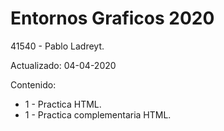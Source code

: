 # Entornos Graficos 2020

41540 - Pablo Ladreyt.

Actualizado: 04-04-2020

Contenido:
- 1 - Practica HTML.
- 1 - Practica complementaria HTML.
